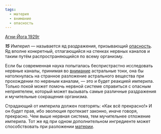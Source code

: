 ```yaml
---
tags:
  - материя
  - внимание
  - опасность
---
```


[Агни-Йога 1929г](https://127.0.0.1:4002/agni/1929)

___15___
Империл — называется яд раздражения, призывающий [опасность](../../../tags/#опасность). Яд вполне конкретный, отлагающийся на стенках нервных каналов и таким путём распространяющийся по всему организму.   

Если бы современная наука попыталась беспристрастно исследовать нервные каналы, принимая во [внимание](../../../tags/#внимание) астральные токи, она бы натолкнулась на странное разложение астрального вещества при прохождении по нервным каналам, — это и будет реакцией империла. Только покой может помочь нервной системе справиться с опасным неприятелем, который может вызывать самые различные раздражения и мучительные сокращения организма.   

Страдающий от империла должен повторять: «Как всё прекрасно!» И он будет прав, ибо эволюция протекает законно, иначе говоря, прекрасно. Чем выше нервная система, тем мучительнее отложение империла. Тот же яд при одном дополнительном ингредиенте может способствовать при разложении [материи](../../../tags/#материя).
